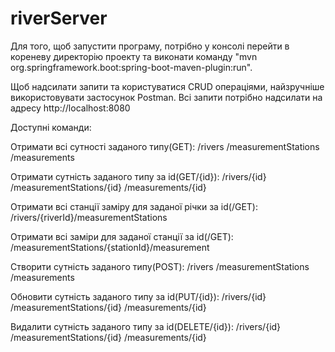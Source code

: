 # riverServer
Для того, щоб запустити програму, потрібно у консолі перейти в кореневу директорію проекту та виконати команду "mvn org.springframework.boot:spring-boot-maven-plugin:run".

Щоб надсилати запити та користуватися CRUD операціями, найзручніше використовувати застосунок Postman. Всі запити потрібно надсилати на адресу http://localhost:8080


Доступні команди:

Отримати всі сутності заданого типу(GET):
/rivers
/measurementStations
/measurements

Отримати сутність заданого типу за id(GET/{id}):
/rivers/{id}
/measurementStations/{id}
/measurements/{id}

Отримати всі станції заміру для заданої річки за id(/GET):
/rivers/{riverId}/measurementStations

Отримати всі заміри для заданої станції за id(/GET):
/measurementStations/{stationId}/measurement

Створити сутність заданого типу(POST):
/rivers
/measurementStations
/measurements

Обновити сутність заданого типу за id(PUT/{id}):
/rivers/{id}
/measurementStations/{id}
/measurements/{id}

Видалити сутність заданого типу за id(DELETE/{id}):
/rivers/{id}
/measurementStations/{id}
/measurements/{id}
